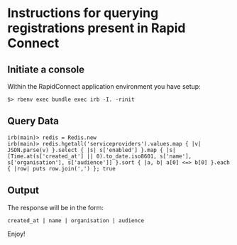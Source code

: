# Instructions for querying registrations present in Rapid Connect

## Initiate a console
Within the RapidConnect application environment you have setup:

    $> rbenv exec bundle exec irb -I. -rinit


## Query Data

    irb(main)> redis = Redis.new
    irb(main)> redis.hgetall('serviceproviders').values.map { |v| JSON.parse(v) }.select { |s| s['enabled'] }.map { |s| [Time.at(s['created_at'] || 0).to_date.iso8601, s['name'], s['organisation'], s['audience']] }.sort { |a, b| a[0] <=> b[0] }.each { |row| puts row.join(',') }; true

## Output
The response will be in the form:

    created_at | name | organisation | audience

Enjoy!
